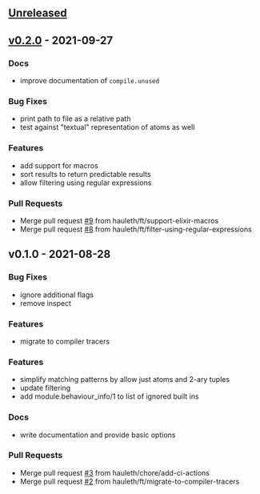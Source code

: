 <a name="unreleased"></a>
## [Unreleased]


<a name="v0.2.0"></a>
## [v0.2.0] - 2021-09-27
### Docs
- improve documentation of `compile.unused`

### Bug Fixes
- print path to file as a relative path
- test against "textual" representation of atoms as well

### Features
- add support for macros
- sort results to return predictable results
- allow filtering using regular expressions

### Pull Requests
- Merge pull request [#9](https://github.com/hauleth/mix_unused/issues/9) from hauleth/ft/support-elixir-macros
- Merge pull request [#8](https://github.com/hauleth/mix_unused/issues/8) from hauleth/ft/filter-using-regular-expressions


<a name="v0.1.0"></a>
## v0.1.0 - 2021-08-28
### Bug Fixes
- ignore additional flags
- remove inspect

### Features
- migrate to compiler tracers

### Features
- simplify matching patterns by allow just atoms and 2-ary tuples
- update filtering
- add module.behaviour_info/1 to list of ignored built ins

### Docs
- write documentation and provide basic options

### Pull Requests
- Merge pull request [#3](https://github.com/hauleth/mix_unused/issues/3) from hauleth/chore/add-ci-actions
- Merge pull request [#2](https://github.com/hauleth/mix_unused/issues/2) from hauleth/ft/migrate-to-compiler-tracers


[Unreleased]: https://github.com/hauleth/mix_unused/compare/v0.2.0...HEAD
[v0.2.0]: https://github.com/hauleth/mix_unused/compare/v0.1.0...v0.2.0
